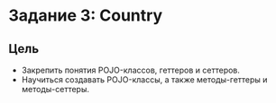 # Задание 3: Country

## Цель

* Закрепить понятия POJO-классов, геттеров и сеттеров.
* Научиться создавать POJO-классы, а также методы-геттеры и методы-сеттеры.

